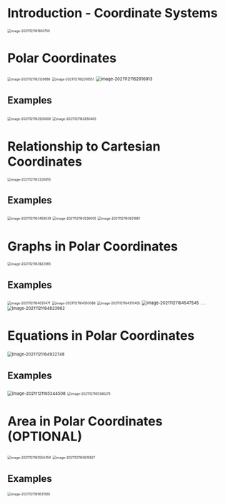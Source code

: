 # Introduction - Coordinate Systems

<img src="D:\dev\AllNote\.mdnote\assets\image-20211121161850750.png" alt="image-20211121161850750" style="zoom:50%;" />



# Polar Coordinates

<img src="D:\dev\AllNote\.mdnote\assets\image-20211121162128888.png" alt="image-20211121162128888" style="zoom:50%;" />

<img src="D:\dev\AllNote\.mdnote\assets\image-20211121162318557.png" alt="image-20211121162318557" style="zoom:50%;" />

<img src="D:\dev\AllNote\.mdnote\assets\image-20211121162916913.png" alt="image-20211121162916913" style="zoom:67%;" />

## Examples

<img src="D:\dev\AllNote\.mdnote\assets\image-20211121162528808.png" alt="image-20211121162528808" style="zoom:50%;" />

<img src="D:\dev\AllNote\.mdnote\assets\image-20211121162830483.png" alt="image-20211121162830483" style="zoom: 50%;" />



# Relationship to Cartesian Coordinates

<img src="D:\dev\AllNote\.mdnote\assets\image-20211121163328855.png" alt="image-20211121163328855" style="zoom:50%;" />

## Examples

<img src="D:\dev\AllNote\.mdnote\assets\image-20211121163458039.png" alt="image-20211121163458039" style="zoom:50%;" />

<img src="D:\dev\AllNote\.mdnote\assets\image-20211121163536005.png" alt="image-20211121163536005" style="zoom:50%;" />

<img src="D:\dev\AllNote\.mdnote\assets\image-20211121163631861.png" alt="image-20211121163631861" style="zoom:50%;" />



# Graphs in Polar Coordinates

<img src="D:\dev\AllNote\.mdnote\assets\image-20211121163923565.png" alt="image-20211121163923565" style="zoom:50%;" />

## Examples

<img src="D:\dev\AllNote\.mdnote\assets\image-20211121164035471.png" alt="image-20211121164035471" style="zoom:50%;" />

<img src="D:\dev\AllNote\.mdnote\assets\image-20211121164303088.png" alt="image-20211121164303088" style="zoom: 50%;" />

<img src="D:\dev\AllNote\.mdnote\assets\image-20211121164315405.png" alt="image-20211121164315405" style="zoom:50%;" />

<img src="D:\dev\AllNote\.mdnote\assets\image-20211121164547545.png" alt="image-20211121164547545" style="zoom:66%;" />

<img src="D:\dev\AllNote\.mdnote\assets\image-20211121164734776.png" alt="image-20211121164734776" style="zoom:6%;" />

<img src="D:\dev\AllNote\.mdnote\assets\image-20211121164823962.png" alt="image-20211121164823962" style="zoom:66%;" />



# Equations in Polar Coordinates

<img src="D:\dev\AllNote\.mdnote\assets\image-20211121164922748.png" alt="image-20211121164922748" style="zoom:66%;" />

## Examples

<img src="D:\dev\AllNote\.mdnote\assets\image-20211121165244508.png" alt="image-20211121165244508" style="zoom: 67%;" />

<img src="D:\dev\AllNote\.mdnote\assets\image-20211121165346275.png" alt="image-20211121165346275" style="zoom:50%;" />



# Area in Polar Coordinates (OPTIONAL)

<img src="D:\dev\AllNote\.mdnote\assets\image-20211121165554454.png" alt="image-20211121165554454" style="zoom:50%;" />

<img src="D:\dev\AllNote\.mdnote\assets\image-20211121165615827.png" alt="image-20211121165615827" style="zoom: 50%;" />

## Examples

<img src="D:\dev\AllNote\.mdnote\assets\image-20211121165631580.png" alt="image-20211121165631580" style="zoom:50%;" />


